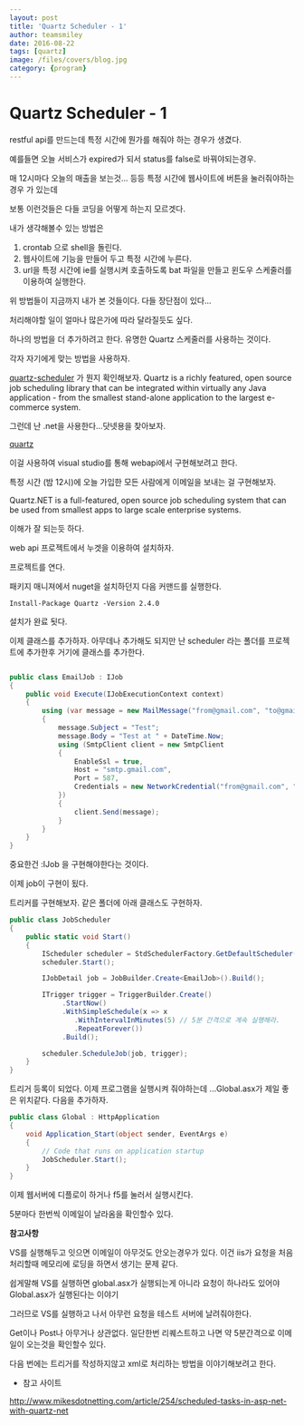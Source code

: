 ```yaml
---
layout: post
title: 'Quartz Scheduler - 1' 
author: teamsmiley 
date: 2016-08-22
tags: [quartz]
image: /files/covers/blog.jpg
category: {program}
---
```

# Quartz Scheduler - 1

restful api를 만드는데 특정 시간에 뭔가를 해줘야 하는 경우가 생겼다. 

예를들면 오늘 서비스가 expired가 되서 status를 false로 바꿔야되는경우.

매 12시마다 오늘의 매출을 보는것... 등등 특정 시간에 웹사이트에 버튼을 눌러줘야하는경우 가 있는데  

보통 이런것들은 다들 코딩을 어떻게 하는지 모르겟다. 

내가 생각해볼수 있는 방법은 

1. crontab 으로 shell을 돌린다. 
2. 웹사이트에 기능을 만들어 두고 특정 시간에 누른다. 
3. url을 특정 시간에 ie를 실행시켜 호출하도록 bat 파일을 만들고 윈도우 스케줄러를 이용하여 실행한다. 

위 방법들이 지금까지 내가 본 것들이다. 다들 장단점이 있다...

처리해야할 일이 얼마나 많은가에 따라 달라질듯도 싶다. 

하나의 방법을 더 추가하려고 한다. 유명한 Quartz 스케줄러를 사용하는 것이다. 

각자 자기에게 맞는 방법을 사용하자. 

[quartz-scheduler] 가 뭔지  확인해보자. Quartz is a richly featured, open source job scheduling library that can be integrated within virtually any Java application - from the smallest stand-alone application to the largest e-commerce system.

그런데 난 .net을 사용한다...닷넷용을 찾아보자. 

[quartz] 

이걸 사용하여 visual studio를 통해 webapi에서 구현해보려고 한다. 

특정 시간 (밤 12시)에 오늘 가입한 모든 사람에게 이메일을 보내는 걸 구현해보자.

Quartz.NET is a full-featured, open source job scheduling system that can be used from smallest apps to large scale enterprise systems.

이해가 잘 되는듯 하다.

web api 프로젝트에서 누겟을 이용하여 설치하자. 

프로젝트를 연다. 

패키지 매니져에서 nuget을 설치하던지 다음 커맨드를 실행한다. 
```
Install-Package Quartz -Version 2.4.0
```
설치가 완료 됫다. 

이제 클래스를 추가하자. 
아무데나 추가해도 되지만 난 scheduler 라는 폴더를 프로젝트에 추가한후 거기에 클래스를 추가한다. 

```cs

public class EmailJob : IJob
{
    public void Execute(IJobExecutionContext context)
    {
        using (var message = new MailMessage("from@gmail.com", "to@gmail.com"))
        {
            message.Subject = "Test";
            message.Body = "Test at " + DateTime.Now;
            using (SmtpClient client = new SmtpClient
            {
                EnableSsl = true,
                Host = "smtp.gmail.com",
                Port = 587,
                Credentials = new NetworkCredential("from@gmail.com", "yourpassword")
            })
            {
                client.Send(message);
            }
        }
    }
}
```

중요한건 :IJob 을 구현해야한다는 것이다. 

이제 job이 구현이 됬다.

트리커를 구현해보자. 같은 폴더에 아래 클래스도 구현하자.  

```cs
public class JobScheduler
{
    public static void Start()
    {
        IScheduler scheduler = StdSchedulerFactory.GetDefaultScheduler();
        scheduler.Start();

        IJobDetail job = JobBuilder.Create<EmailJob>().Build();

        ITrigger trigger = TriggerBuilder.Create()
             .StartNow()
             .WithSimpleSchedule(x => x
                .WithIntervalInMinutes(5) // 5분 간격으로 계속 실행해라.
                .RepeatForever())
             .Build();

        scheduler.ScheduleJob(job, trigger);
    }
} 
```

트리거 등록이 되었다. 
이제 프로그램을 실행시켜 줘야하는데 ...Global.asx가 제일 좋은 위치같다. 
다음을 추가하자. 

```cs
public class Global : HttpApplication
{
    void Application_Start(object sender, EventArgs e)
    {
        // Code that runs on application startup
        JobScheduler.Start();
    }
}
```

이제 웹서버에 디플로이 하거나 f5를 눌러서 실행시킨다. 

5분마다 한번씩 이메일이 날라옴을 확인할수 있다. 

**참고사항**

VS를 실행해두고 잇으면 이메일이 아무것도 안오는경우가 있다. 이건 iis가 요청을 처음 처리할때 메모리에 로딩을 하면서 생기는 문제 같다.

쉽게말해 VS를 실행하면 global.asx가 실행되는게 아니라 요청이 하나라도 있어야 Global.asx가 실행된다는 이야기 

그러므로 VS를 실행하고 나서 아무런 요청을 테스트 서버에 날려줘야한다. 

Get이나 Post나 아무거나 상관없다. 일단한번 리퀘스트하고 나면 약 5분간격으로 이메일이 오는것을 확인할수 있다. 

다음 번에는 트리거를 작성하지않고 xml로 처리하는 방법을 이야기해보려고 한다. 

* 참고 사이트 

<http://www.mikesdotnetting.com/article/254/scheduled-tasks-in-asp-net-with-quartz-net>


[quartz-scheduler]: http://www.quartz-scheduler.org/
[quartz]: http://www.quartz-scheduler.net/



